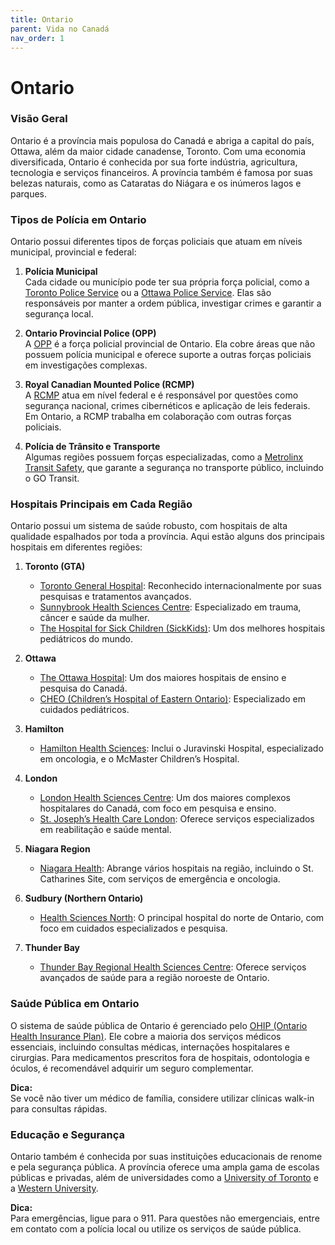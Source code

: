 ```yaml
---
title: Ontario
parent: Vida no Canadá
nav_order: 1
---
```


# Ontario

### Visão Geral

Ontario é a província mais populosa do Canadá e abriga a capital do país, Ottawa, além da maior cidade canadense, Toronto. Com uma economia diversificada, Ontario é conhecida por sua forte indústria, agricultura, tecnologia e serviços financeiros. A província também é famosa por suas belezas naturais, como as Cataratas do Niágara e os inúmeros lagos e parques.

### Tipos de Polícia em Ontario

Ontario possui diferentes tipos de forças policiais que atuam em níveis municipal, provincial e federal:

1. **Polícia Municipal**  
    Cada cidade ou município pode ter sua própria força policial, como a [Toronto Police Service](https://www.torontopolice.on.ca) ou a [Ottawa Police Service](https://www.ottawapolice.ca). Elas são responsáveis por manter a ordem pública, investigar crimes e garantir a segurança local.

2. **Ontario Provincial Police (OPP)**  
    A [OPP](https://www.opp.ca) é a força policial provincial de Ontario. Ela cobre áreas que não possuem polícia municipal e oferece suporte a outras forças policiais em investigações complexas.

3. **Royal Canadian Mounted Police (RCMP)**  
    A [RCMP](https://www.rcmp-grc.gc.ca) atua em nível federal e é responsável por questões como segurança nacional, crimes cibernéticos e aplicação de leis federais. Em Ontario, a RCMP trabalha em colaboração com outras forças policiais.

4. **Polícia de Trânsito e Transporte**  
    Algumas regiões possuem forças especializadas, como a [Metrolinx Transit Safety](https://www.metrolinx.com), que garante a segurança no transporte público, incluindo o GO Transit.

### Hospitais Principais em Cada Região

Ontario possui um sistema de saúde robusto, com hospitais de alta qualidade espalhados por toda a província. Aqui estão alguns dos principais hospitais em diferentes regiões:

1. **Toronto (GTA)**  
    - [Toronto General Hospital](https://www.uhn.ca): Reconhecido internacionalmente por suas pesquisas e tratamentos avançados.  
    - [Sunnybrook Health Sciences Centre](https://sunnybrook.ca): Especializado em trauma, câncer e saúde da mulher.  
    - [The Hospital for Sick Children (SickKids)](https://www.sickkids.ca): Um dos melhores hospitais pediátricos do mundo.

2. **Ottawa**  
    - [The Ottawa Hospital](https://www.ottawahospital.on.ca): Um dos maiores hospitais de ensino e pesquisa do Canadá.  
    - [CHEO (Children’s Hospital of Eastern Ontario)](https://www.cheo.on.ca): Especializado em cuidados pediátricos.

3. **Hamilton**  
    - [Hamilton Health Sciences](https://www.hamiltonhealthsciences.ca): Inclui o Juravinski Hospital, especializado em oncologia, e o McMaster Children’s Hospital.

4. **London**  
    - [London Health Sciences Centre](https://www.lhsc.on.ca): Um dos maiores complexos hospitalares do Canadá, com foco em pesquisa e ensino.  
    - [St. Joseph’s Health Care London](https://www.sjhc.london.on.ca): Oferece serviços especializados em reabilitação e saúde mental.

5. **Niagara Region**  
    - [Niagara Health](https://www.niagarahealth.on.ca): Abrange vários hospitais na região, incluindo o St. Catharines Site, com serviços de emergência e oncologia.

6. **Sudbury (Northern Ontario)**  
    - [Health Sciences North](https://www.hsnsudbury.ca): O principal hospital do norte de Ontario, com foco em cuidados especializados e pesquisa.

7. **Thunder Bay**  
    - [Thunder Bay Regional Health Sciences Centre](https://www.tbrhsc.net): Oferece serviços avançados de saúde para a região noroeste de Ontario.

### Saúde Pública em Ontario

O sistema de saúde pública de Ontario é gerenciado pelo [OHIP (Ontario Health Insurance Plan)](https://www.ontario.ca/page/apply-ohip-and-get-health-card). Ele cobre a maioria dos serviços médicos essenciais, incluindo consultas médicas, internações hospitalares e cirurgias. Para medicamentos prescritos fora de hospitais, odontologia e óculos, é recomendável adquirir um seguro complementar.

**Dica:**  
Se você não tiver um médico de família, considere utilizar clínicas walk-in para consultas rápidas.

### Educação e Segurança

Ontario também é conhecida por suas instituições educacionais de renome e pela segurança pública. A província oferece uma ampla gama de escolas públicas e privadas, além de universidades como a [University of Toronto](https://www.utoronto.ca) e a [Western University](https://www.uwo.ca).

**Dica:**  
Para emergências, ligue para o 911. Para questões não emergenciais, entre em contato com a polícia local ou utilize os serviços de saúde pública.


